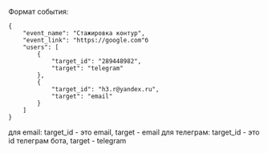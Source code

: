 Формат события:
```
{
    "event_name": "Стажировка контур",
    "event_link": "https://google.com"б
    "users": [
        {
            "target_id": "289448982",
            "target": "telegram"
        },
        {
            "target_id": "h3.r@yandex.ru",
            "target": "email"
        }
    ]
}
```
для email: target_id - это email, target - email
для телеграм: target_id - это id телеграм бота, target - telegram


